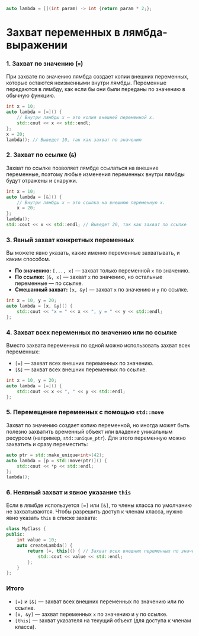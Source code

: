 
```cpp
auto lambda = [](int param) -> int {return param * 2;};
```

# Захват переменных в лямбда-выражении

### 1. **Захват по значению (`=`)**

При захвате по значению лямбда создает копии внешних переменных, которые остаются неизменными внутри лямбды. Переменные передаются в лямбду, как если бы они были переданы по значению в обычную функцию.
```cpp
int x = 10;
auto lambda = [=]() {
    // Внутри лямбды x — это копия внешней переменной x.
    std::cout << x << std::endl;
};
x = 20;
lambda(); // Выведет 10, так как захват по значению
```

### 2. **Захват по ссылке (`&`)**

Захват по ссылке позволяет лямбде ссылаться на внешние переменные, поэтому любые изменения переменных внутри лямбды будут отражены и снаружи.
```cpp
int x = 10;
auto lambda = [&]() {
    // Внутри лямбды x — это ссылка на внешнюю переменную x.
    x = 20;
};
lambda();
std::cout << x << std::endl; // Выведет 20, так как захват по ссылке
```

### 3. **Явный захват конкретных переменных**

Вы можете явно указать, какие именно переменные захватывать, и каким способом.

- **По значению:** `[..., x]` — захват только переменной `x` по значению.
- **По ссылке:** `[&, x]` — захват `x` по значению, но остальные переменные — по ссылке.
- **Смешанный захват:** `[x, &y]` — захват `x` по значению и `y` по ссылке.
```cpp
int x = 10, y = 20;
auto lambda = [x, &y]() {
    std::cout << "x = " << x << ", y = " << y << std::endl;
};
```

### 4. **Захват всех переменных по значению или по ссылке**

Вместо захвата переменных по одной можно использовать захват всех переменных:

- `[=]` — захват всех внешних переменных по значению.
- `[&]` — захват всех внешних переменных по ссылке.
```cpp
int x = 10, y = 20;
auto lambda = [=]() {
    std::cout << x << ", " << y << std::endl;
};
```

### 5. **Перемещение переменных с помощью `std::move`**

Захват по значению создает копию переменной, но иногда может быть полезно захватить временный объект или владение уникальным ресурсом (например, `std::unique_ptr`). Для этого переменную можно захватить и сразу переместить:
```cpp
auto ptr = std::make_unique<int>(42);
auto lambda = [p = std::move(ptr)]() {
    std::cout << *p << std::endl;
};
lambda();
```

### 6. **Неявный захват и явное указание `this`**

Если в лямбде используется `[=]` или `[&]`, то члены класса по умолчанию не захватываются. Чтобы разрешить доступ к членам класса, нужно явно указать `this` в списке захвата:
```cpp
class MyClass {
public:
    int value = 10;
    auto createLambda() {
        return [=, this]() { // Захват всех внешних переменных по значению и указатель `this`
            std::cout << value << std::endl;
        };
    }
};
```

### Итого

- `[=]` и `[&]` — захват всех внешних переменных по значению или по ссылке.
- `[x, &y]` — захват переменных `x` по значению и `y` по ссылке.
- `[this]` — захват указателя на текущий объект (для доступа к членам класса).


```cpp

```